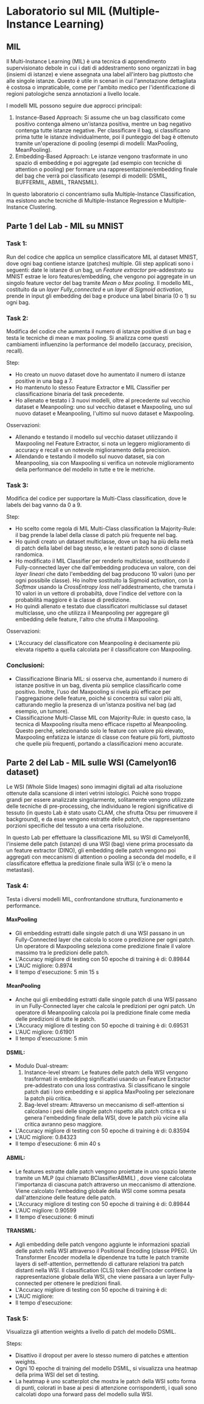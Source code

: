 # Laboratorio sul MIL (Multiple-Instance Learning)

## MIL
Il Multi-Instance Learning (MIL) è una tecnica di apprendimento supervisionato debole in cui i dati di addestramento sono organizzati in bag (insiemi di istanze) e viene assegnata una label all'intero bag piuttosto che alle singole istanze. Questo è utile in scenari in cui l'annotazione dettagliata è costosa o impraticabile, come per l'ambito medico per l'identificazione di regioni patologiche senza annotazioni a livello locale.

I modelli MIL possono seguire due approcci principali:
1. Instance-Based Approach: Si assume che un bag classificato come positivo contenga almeno un'istanza positiva, mentre un bag negativo contenga tutte istanze negative. Per classificare il bag, si classificano prima tutte le istanze individualmente, poi il punteggio del bag è ottenuto tramite un'operazione di pooling (esempi di modelli: MaxPooling, MeanPooling).
2. Embedding-Based Approach: Le istanze vengono trasformate in uno spazio di embedding e poi aggregate (ad esempio con tecniche di attention o pooling) per formare una rappresentazione/embedding finale del bag che verrà poi classificato (esempi di modelli: DSMIL, BUFFERMIL, ABMIL, TRANSMIL).

In questo laboratorio ci concentriamo sulla Multiple-Instance Classification, ma esistono anche tecniche di Multiple-Instance Regression e Multiple-Instance Clustering.

## Parte 1 del Lab - MIL su MNIST

### Task 1: 
Run del codice che applica un semplice classificatore MIL al dataset MNIST, dove ogni bag contiene istanze (patches) multiple. Gli step applicati sono i seguenti: date le istanze di un bag, un *Feature extractor* pre-addestrato su MNIST estrae le loro features/embedding, che vengono poi aggregate in un singolo feature vector del bag tramite *Mean o Max pooling*. Il modello MIL, costituito da un *layer Fully_connected* e un *layer di Sigmoid activation*, prende in input gli embedding dei bag e produce una label binaria (0 o 1) su ogni bag.
   
### Task 2: 
Modifica del codice che aumenta il numero di istanze positive di un bag e testa le tecniche di mean e max pooling. Si analizza come questi cambiamenti influenzino la performance del modello (accuracy, precision, recall).

   Step:
   - Ho creato un nuovo dataset dove ho aumentato il numero di istanze positive in una bag a 7.
   - Ho mantenuto lo stesso Feature Extractor e MIL Classifier per classificazione binaria del task precedente.
   - Ho allenato e testato i 3 nuovi modelli, oltre al precedente sul vecchio dataset e Meanpooling: uno sul vecchio dataset e Maxpooling, uno sul nuovo dataset e Meanpooling, l'ultimo sul nuovo dataset e Maxpooling.
   
   Osservazioni:
   - Allenando e testando il modello sul vecchio dataset utilizzando il Maxpooling nel Feature Extractor, si nota un leggero miglioramento di accuracy e recall e un notevole miglioramento della precision.
   - Allendando e testando il modello sul nuovo dataset, sia con Meanpooling, sia con Maxpooling si verifica un notevole miglioramento della performance del modello in tutte e tre le metriche.

   
### Task 3:
Modifica del codice per supportare la Multi-Class classification, dove le labels dei bag vanno da 0 a 9.

   Step:
   - Ho scelto come regola di MIL Multi-Class classification la Majority-Rule: il bag prende la label della classe di patch più frequente nel bag. 
   - Ho quindi creato un dataset multiclasse, dove un bag ha più della metà di patch della label del bag stesso, e le restanti patch sono di classe randomica.
   - Ho modificato il MIL Classifier per renderlo multiclasse, sostituendo il Fully-connected layer che dall'embedding produceva un valore, con dei *layer lineari* che dato l'embedding del bag producono 10 valori (uno per ogni possibile classe). Ho inoltre sostituito la Sigmoid activation, con la *Softmax* usando la *CrossEntropy loss* nell'addestramento, che tramuta i 10 valori in un vettore di probabiltà, dove l'indice del vettore con la probabilità maggiore è la classe di predizione.
   - Ho quindi allenato e testato due classificatori multiclasse sul dataset multiclasse, uno che utilizza il Meanpooling per aggregare gli embedding delle feature, l'altro che sfrutta il Maxpooling.
  
   Osservazioni:
   - L'Accuracy del classificatore con Meanpooling è decisamente più elevata rispetto a quella calcolata per il classificatore con Maxpooling.

### Conclusioni:
- Classificazione Binaria MIL: si osserva che, aumentando il numero di istanze positive in un bag, diventa più semplice classificarlo come positivo. Inoltre, l'uso del Maxpooling si rivela più efficace per l'aggregazione delle feature, poiché si concentra sui valori più alti, catturando meglio la presenza di un'istanza positiva nel bag (ad esempio, un tumore).
- Classificazione Multi-Classe MIL con Majority-Rule: in questo caso, la tecnica di Maxpooling risulta meno efficace rispetto al Meanpooling. Questo perché, selezionando solo le feature con valore più elevato, Maxpooling enfatizza le istanze di classe con feature più forti, piuttosto che quelle più frequenti, portando a classificazioni meno accurate.
  
   
## Parte 2 del Lab - MIL sulle WSI (Camelyon16 dataset)

Le WSI (Whole Slide Images) sono immagini digitali ad alta risoluzione ottenute dalla scansione di interi vetrini istologici. Poichè sono troppo grandi per essere analizzate singolarmente, solitamente vengono utilizzate delle tecniche di pre-processing, che individuano le regioni significative di tessuto (in questo Lab è stato usato CLAM, che sfrutta Otsu per rimuovere il background), e da esse vengono estratte delle *patch*, che rappresentano porzioni specifiche del tessuto a una certa risoluzione.

In questo Lab per effettuare la classificazione MIL su WSI di Camelyon16, l'insieme delle patch (istanze) di una WSI (bag) viene prima processato da un feature extractor (DINO), gli embedding delle patch vengono poi aggregati con meccanismi di attention o pooling a seconda del modello, e il classificatore effettua la predizione finale sulla WSI (c'è o meno la metastasi). 

### Task 4: 
Testa i diversi modelli MIL, confrontandone struttura, funzionamento e performance.

#### MaxPooling
- Gli embedding estratti dalle singole patch di una WSI passano in un Fully-Connected layer che calcola lo score o predizione per ogni patch. Un operatore di Maxpooling seleziona come predizione finale il valore massimo tra le predizioni delle patch.
- L'Accuracy migliore di testing con 50 epoche di training è di: 0.89844
- L'AUC migliore: 0.8974
- Il tempo d'esecuzione: 5 min 15 s

#### MeanPooling
- Anche qui gli embedding estratti dalle singole patch di una WSI passano in un Fully-Connected layer che calcola le predizioni per ogni patch. Un operatore di Meanpooling calcola poi la predizione finale come media delle predizioni di tutte le patch.
- L'Accuracy migliore di testing con 50 epoche di training è di: 0.69531
- L'AUC migliore: 0.61901
- Il tempo d'esecuzione: 5 min
  
#### DSMIL: 
- Modulo Dual-stream:
  1. Instance-level stream: Le features delle patch della WSI vengono trasformati in embedding significativi usando un Feature Extractor pre-addestrato con una loss contrastiva. Si classificano le singole patch dati i loro embedding e si applica MaxPooling per selezionare la patch più critica.
  2. Bag-level stream: Attraverso un meccanismo di self-attention si calcolano i pesi delle singole patch rispetto alla patch critica e si genera l'embedding finale della WSI, dove le patch più vicine alla critica avranno peso maggiore.
- L'Accuracy migliore di testing con 50 epoche di training è di: 0.83594
- L'AUC migliore: 0.84323
- Il tempo d'esecuzione: 6 min 40 s

#### ABMIL:
- Le features estratte dalle patch vengono proiettate in uno spazio latente tramite un MLP (qui chiamato BClassifierABMIL) , dove viene calcolata l'importanza di ciascuna patch attraverso un meccanismo di attenzione. Viene calcolato l'embedding globale della WSI come somma pesata dall'attenzione delle feature delle patch.
- L'Accuracy migliore di testing con 50 epoche di training è di: 0.89844
- L'AUC migliore: 0.90599
- Il tempo d'esecuzione: 6 minuti

#### TRANSMIL:
- Agli embedding delle patch vengono aggiunte le informazioni spaziali delle patch nella WSI attraverso il Positional Encoding (classe PPEG). Un Transformer Encoder modella le dipendenze tra tutte le patch tramite layers di self-attention, permettendo di catturare relazioni tra patch distanti nella WSI. Il classification (CLS) token dell'Encoder contiene la rappresentazione globale della WSI, che viene passara a un layer Fully-connected per ottenere le predizioni finali.
- L'Accuracy migliore di testing con 50 epoche di training è di: 
- L'AUC migliore: 
- Il tempo d'esecuzione: 


### Task 5:
Visualizza gli attention weights a livello di patch del modello DSMIL.

   Steps:
   - Disattivo il dropout per avere lo stesso numero di patches e attention weights.
   - Ogni 10 epoche di training del modello DSMIL, si visualizza una heatmap della prima WSI del set di testing.
   - La heatmap è uno scatterplot che mostra le patch della WSI sotto forma di punti, colorati in base ai pesi di attenzione corrispondenti, i quali sono calcolati dopo una forward pass del modello sulla WSI. 


